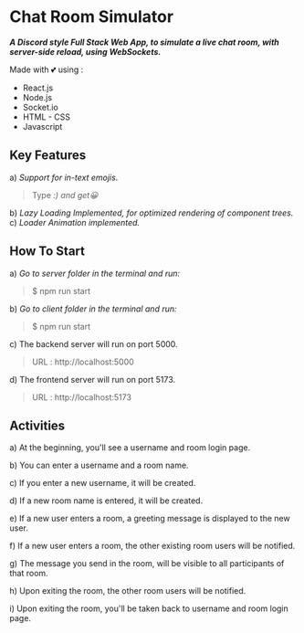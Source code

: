 # Chat Room Simulator

**_A Discord style Full Stack Web App, to simulate a live chat room, with server-side reload, using WebSockets._**

Made with 💕 using :

- React.js
- Node.js
- Socket.io
- HTML - CSS
- Javascript

## Key Features

a) _Support for in-text emojis_.

> Type _:) and get😀_

b) _Lazy Loading Implemented, for optimized rendering of component trees._
c) _Loader Animation implemented._

## How To Start

a) _Go to server folder in the terminal and run:_

> $ npm run start

b) _Go to client folder in the terminal and run:_

> $ npm run start

c) The backend server will run on port 5000.

> URL : http://localhost:5000

d) The frontend server will run on port 5173.

> URL : http://localhost:5173

## Activities

a) At the beginning, you'll see a username and room login page.

b) You can enter a username and a room name.

c) If you enter a new username, it will be created.

d) If a new room name is entered, it will be created.

e) If a new user enters a room, a greeting message is displayed to the new user.

f) If a new user enters a room, the other existing room users will be notified.

g) The message you send in the room, will be visible to all participants of that room.

h) Upon exiting the room, the other room users will be notified.

i) Upon exiting the room, you'll be taken back to username and room login page.
